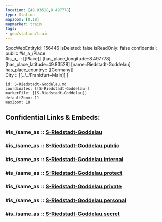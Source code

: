 ```yaml
---
location: [49.83528,8.497778] 
type: Station 
mapzoom: [8,18] 
mapmarker: train 
tags:
- geo/station/train
---
```

SpocWebEntityId: 156446
isDeleted: false
isReadOnly: false
confidential: public
#is_a_/Place  
#is_a_ :: [[Place]] 
[has_place_longitude::8.497778] 
[has_place_latitude::49.83528] 
[name::Riedstadt-Goddelau] 
has_place_country:: [[Germany]]  
City :: [[../../Frankfurt~Main]] ] 


```leaflet
id: S-Riedstadt-Goddelau.md
coordinates: [[S-Riedstadt-Goddelau]] 
markerFile: [[S-Riedstadt-Goddelau]] 
defaultZoom: 11 
maxZoom: 18
```


## Confidential Links & Embeds: 

### #is_/same_as :: [S-Riedstadt-Goddelau](/_Standards/Earth/Continent/Europe/Europe~Central/Germany/Germany~West/Hessen/counties~Hessen/Frankfurt~Main/Stations-FFM~S/S-Riedstadt-Goddelau.md) 

### #is_/same_as :: [S-Riedstadt-Goddelau.public](/_public/Earth/Continent/Europe/Europe~Central/Germany/Germany~West/Hessen/counties~Hessen/Frankfurt~Main/Stations-FFM~S/S-Riedstadt-Goddelau.public.md) 

### #is_/same_as :: [S-Riedstadt-Goddelau.internal](/_internal/Earth/Continent/Europe/Europe~Central/Germany/Germany~West/Hessen/counties~Hessen/Frankfurt~Main/Stations-FFM~S/S-Riedstadt-Goddelau.internal.md) 

### #is_/same_as :: [S-Riedstadt-Goddelau.protect](/_protect/Earth/Continent/Europe/Europe~Central/Germany/Germany~West/Hessen/counties~Hessen/Frankfurt~Main/Stations-FFM~S/S-Riedstadt-Goddelau.protect.md) 

### #is_/same_as :: [S-Riedstadt-Goddelau.private](/_private/Earth/Continent/Europe/Europe~Central/Germany/Germany~West/Hessen/counties~Hessen/Frankfurt~Main/Stations-FFM~S/S-Riedstadt-Goddelau.private.md) 

### #is_/same_as :: [S-Riedstadt-Goddelau.personal](/_personal/Earth/Continent/Europe/Europe~Central/Germany/Germany~West/Hessen/counties~Hessen/Frankfurt~Main/Stations-FFM~S/S-Riedstadt-Goddelau.personal.md) 

### #is_/same_as :: [S-Riedstadt-Goddelau.secret](/_secret/Earth/Continent/Europe/Europe~Central/Germany/Germany~West/Hessen/counties~Hessen/Frankfurt~Main/Stations-FFM~S/S-Riedstadt-Goddelau.secret.md)

